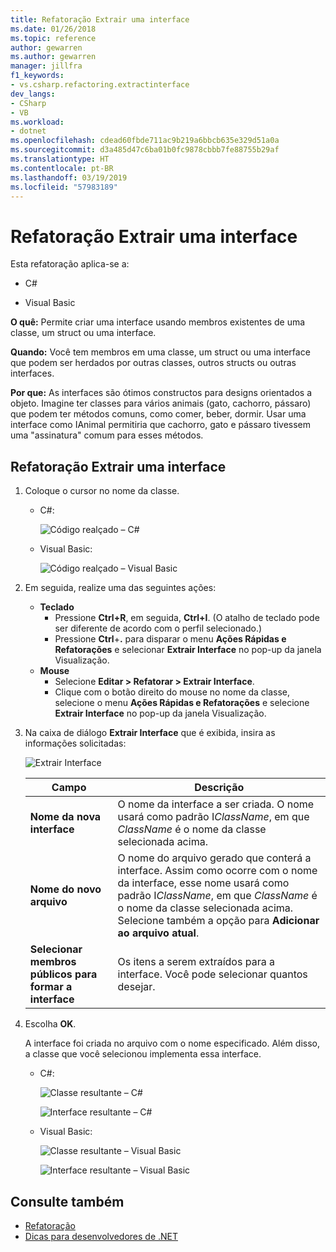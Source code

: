 ```yaml
---
title: Refatoração Extrair uma interface
ms.date: 01/26/2018
ms.topic: reference
author: gewarren
ms.author: gewarren
manager: jillfra
f1_keywords:
- vs.csharp.refactoring.extractinterface
dev_langs:
- CSharp
- VB
ms.workload:
- dotnet
ms.openlocfilehash: cdead60fbde711ac9b219a6bbcb635e329d51a0a
ms.sourcegitcommit: d3a485d47c6ba01b0fc9878cbbb7fe88755b29af
ms.translationtype: HT
ms.contentlocale: pt-BR
ms.lasthandoff: 03/19/2019
ms.locfileid: "57983189"
---
```

# <a name="extract-an-interface-refactoring"></a>Refatoração Extrair uma interface

Esta refatoração aplica-se a:

- C#

- Visual Basic

**O quê:** Permite criar uma interface usando membros existentes de uma classe, um struct ou uma interface.

**Quando:** Você tem membros em uma classe, um struct ou uma interface que podem ser herdados por outras classes, outros structs ou outras interfaces.

**Por que:** As interfaces são ótimos constructos para designs orientados a objeto. Imagine ter classes para vários animais (gato, cachorro, pássaro) que podem ter métodos comuns, como comer, beber, dormir. Usar uma interface como IAnimal permitiria que cachorro, gato e pássaro tivessem uma "assinatura" comum para esses métodos.

## <a name="extract-an-interface-refactoring"></a>Refatoração Extrair uma interface

1. Coloque o cursor no nome da classe.

   - C#:

       ![Código realçado – C#](media/extractinterface-highlight-cs.png)

   - Visual Basic:

       ![Código realçado – Visual Basic](media/extractinterface-highlight-vb.png)

2. Em seguida, realize uma das seguintes ações:

   - **Teclado**
      - Pressione **Ctrl+R**, em seguida, **Ctrl+I**. (O atalho de teclado pode ser diferente de acordo com o perfil selecionado.)
      - Pressione **Ctrl**+**.** para disparar o menu **Ações Rápidas e Refatorações** e selecionar **Extrair Interface** no pop-up da janela Visualização.
   - **Mouse**
      - Selecione **Editar > Refatorar > Extrair Interface**.
      - Clique com o botão direito do mouse no nome da classe, selecione o menu **Ações Rápidas e Refatorações** e selecione **Extrair Interface** no pop-up da janela Visualização.

3. Na caixa de diálogo **Extrair Interface** que é exibida, insira as informações solicitadas:

   ![Extrair Interface](media/extractinterface-dialog-same-file.png)


   | Campo | Descrição |
   | - | - |
   | **Nome da nova interface** | O nome da interface a ser criada. O nome usará como padrão I*ClassName*, em que *ClassName* é o nome da classe selecionada acima. |
   | **Nome do novo arquivo** | O nome do arquivo gerado que conterá a interface. Assim como ocorre com o nome da interface, esse nome usará como padrão I*ClassName*, em que *ClassName* é o nome da classe selecionada acima. Selecione também a opção para **Adicionar ao arquivo atual**. |
   | **Selecionar membros públicos para formar a interface** | Os itens a serem extraídos para a interface. Você pode selecionar quantos desejar. |


4. Escolha **OK**.

   A interface foi criada no arquivo com o nome especificado. Além disso, a classe que você selecionou implementa essa interface.

   - C#:

      ![Classe resultante – C#](media/extractinterface-class-cs.png)
      
      
      ![Interface resultante – C#](media/extractinterface-interface-cs.png)

   - Visual Basic:

      ![Classe resultante – Visual Basic](media/extractinterface-class-vb.png)
      
      
      ![Interface resultante – Visual Basic](media/extractinterface-interface-vb.png)

## <a name="see-also"></a>Consulte também

- [Refatoração](../refactoring-in-visual-studio.md)
- [Dicas para desenvolvedores de .NET](../../ide/visual-studio-2017-for-dotnet-developers.md)

